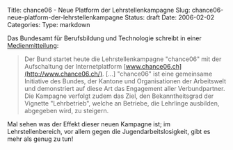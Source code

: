 Title: chance06 - Neue Platform der Lehrstellenkampagne
Slug: chance06-neue-platform-der-lehrstellenkampagne
Status: draft
Date: 2006-02-02
Categories:
Type: markdown

Das Bundesamt für Berufsbildung und Technologie schreibt in einer [Medienmitteilung](http://www.news.admin.ch/NSBSubscriber/message/de/2769):

> Der Bund startet heute die Lehrstellenkampagne "chance06" mit der Aufschaltung der Internetplatform [www.chance06.ch](http://www.chance06.ch/). [...] "chance06" ist eine gemeinsame Initiative des Bundes, der Kantone und Organisationen der Arbeitswelt und demonstriert auf diese Art das Engagement aller Verbundpartner. Die Kampagne verfolgt zudem das Ziel, den Bekanntheitsgrad der Vignette "Lehrbetrieb", welche an Betriebe, die Lehrlinge ausbilden, abgegeben wird, zu steigern.

Mal sehen was der Effekt dieser neuen Kampagne ist; im Lehrstellenbereich, vor allem gegen die Jugendarbeitslosigkeit, gibt es mehr als genug zu tun!
